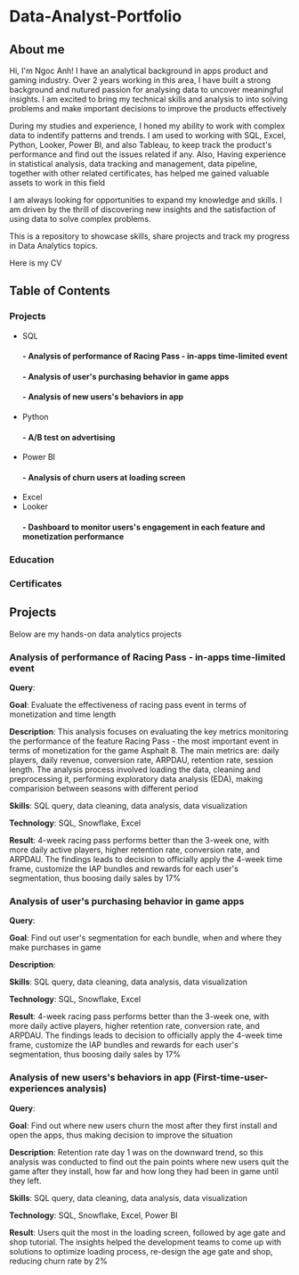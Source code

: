 # Data-Analyst-Portfolio
## About me
Hi, I'm Ngoc Anh! I have an analytical background in apps product and gaming industry. Over 2 years working in this area, I have built a strong background and nutured passion for analysing data to uncover meaningful insights. I am excited to bring my technical skills and analysis to into solving problems and make important decisions to improve the products effectively

During my studies and experience, I honed my ability to work with complex data to indentify patterns and trends. I am used to working with SQL, Excel, Python, Looker, Power BI, and also Tableau, to keep track the product's performance and find out the issues related if any. Also, Having experience in statistical analysis, data tracking and management, data pipeline, together with other related certificates, has helped me gained valuable assets to work in this field

I am always looking for opportunities to expand my knowledge and skills. I am driven by the thrill of discovering new insights and the satisfaction of using data to solve complex problems.

This is a repository to showcase skills, share projects and track my progress in Data Analytics topics.

Here is my CV

## Table of Contents

### Projects 
- SQL
  #### - Analysis of performance of Racing Pass - in-apps time-limited event 
  #### - Analysis of user's purchasing behavior in game apps
  #### - Analysis of new users's behaviors in app
- Python
  #### - A/B test on advertising 
- Power BI
  #### - Analysis of churn users at loading screen
- Excel
-  Looker
   #### - Dashboard to monitor users's engagement in each feature and monetization performance
### Education 
### Certificates


## Projects
Below are my hands-on data analytics projects

### Analysis of performance of Racing Pass - in-apps time-limited event 

**Query**: 

**Goal**: Evaluate the effectiveness of racing pass event in terms of monetization and time length

**Description**: This analysis focuses on evaluating the key metrics monitoring the performance of the feature Racing Pass - the most important event in terms of monetization for the game Asphalt 8. The main metrics are: daily players, daily revenue, conversion rate, ARPDAU, retention rate, session length. 
The analysis process involved loading the data, cleaning and preprocessing it, performing exploratory data analysis (EDA), making comparision between seasons with different period

**Skills**: SQL query, data cleaning, data analysis, data visualization

**Technology**: SQL, Snowflake, Excel

**Result**: 4-week racing pass performs better than the 3-week one, with more daily active players, higher retention rate, conversion rate, and ARPDAU. The findings leads to decision to officially apply the 4-week time frame, customize the IAP bundles and rewards for each user's segmentation, thus boosing daily sales by 17%

### Analysis of user's purchasing behavior in game apps

**Query**: 

**Goal**: Find out user's segmentation for each bundle, when and where they make purchases in game

**Description**: 

**Skills**: SQL query, data cleaning, data analysis, data visualization

**Technology**: SQL, Snowflake, Excel

**Result**: 4-week racing pass performs better than the 3-week one, with more daily active players, higher retention rate, conversion rate, and ARPDAU. The findings leads to decision to officially apply the 4-week time frame, customize the IAP bundles and rewards for each user's segmentation, thus boosing daily sales by 17%

### Analysis of new users's behaviors in app (First-time-user-experiences analysis)

**Query**: 

**Goal**: Find out where new users churn the most after they first install and open the apps, thus making decision to improve the situation

**Description**: Retention rate day 1 was on the downward trend, so this analysis was conducted to find out the pain points where new users quit the game after they install, how far and how long they had been in game until they left.

**Skills**: SQL query, data cleaning, data analysis, data visualization

**Technology**: SQL, Snowflake, Excel, Power BI 

**Result**: Users quit the most in the loading screen, followed by age gate and shop tutorial. The insights helped the development teams to come up with solutions to optimize loading process, re-design the age gate and shop, reducing churn rate by 2%
